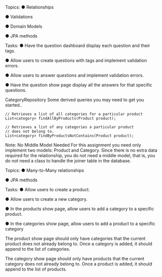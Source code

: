 Topics:
● Relationships

● Validations

● Domain Models

● JPA methods

Tasks:
● Have the question dashboard display each question and their tags.

● Allow users to create questions with tags and implement validation errors.

● Allow users to answer questions and implement validation errors.

● Have the question show page display all the answers for that specific questions.

CategoryRepository
Some derived queries you may need to get you started..

    // Retrieves a list of all categories for a particular product
    List<category> findAllByProducts(Product product);
    
    // Retrieves a list of any categories a particular product
    // does not belong to.
    List<category> findByProductsNotContains(Product product);
Note: No Middle Model Needed
For this assignment you need only implement two models: Product and Category. Since there is no extra data required for the relationship, you do not need a middle model, that is, you do not need a class to handle the joiner table in the database.

Topics:
● Many-to-Many relationships

● JPA methods

Tasks:
● Allow users to create a product.

● Allow users to create a new category.

● In the products show page, allow users to add a category to a specific product.

● In the categories show page, allow users to add a product to a specific category


The product show page should only have categories that the current product does not already belong to. Once a category is added, it should append to the list of categories.

The category show page should only have products that the current category does not already belong to. Once a product is added, it should append to the list of products.